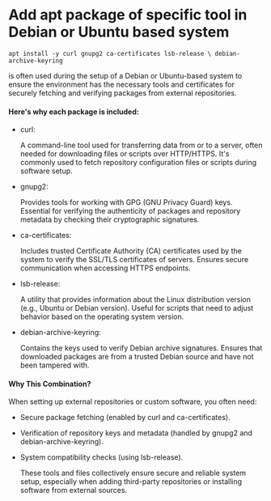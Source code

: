 # Add apt package of specific tool in Debian or Ubuntu based system

`apt install -y curl gnupg2 ca-certificates lsb-release \
    debian-archive-keyring`
 
is often used during the setup of a Debian or Ubuntu-based system to ensure the environment has the necessary tools and certificates for securely fetching and verifying packages from external repositories. 

#### Here's why each package is included:

* curl:
  
    A command-line tool used for transferring data from or to a server, often needed for downloading files or scripts over HTTP/HTTPS.
    It's commonly used to fetch repository configuration files or scripts during software setup.

* gnupg2:

    Provides tools for working with GPG (GNU Privacy Guard) keys.
    Essential for verifying the authenticity of packages and repository metadata by checking their cryptographic signatures.

* ca-certificates:

    Includes trusted Certificate Authority (CA) certificates used by the system to verify the SSL/TLS certificates of servers.
    Ensures secure communication when accessing HTTPS endpoints.

* lsb-release:

    A utility that provides information about the Linux distribution version (e.g., Ubuntu or Debian version).
    Useful for scripts that need to adjust behavior based on the operating system version.

* debian-archive-keyring:

    Contains the keys used to verify Debian archive signatures.
    Ensures that downloaded packages are from a trusted Debian source and have not been tampered with.


#### Why This Combination?

When setting up external repositories or custom software, you often need:

* Secure package fetching (enabled by curl and ca-certificates).

* Verification of repository keys and metadata (handled by gnupg2 and        debian-archive-keyring).

* System compatibility checks (using lsb-release).


  These tools and files collectively ensure secure and reliable system setup, especially when adding third-party repositories or installing software from external sources.